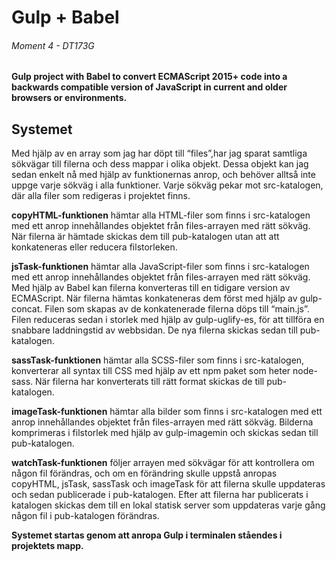# Gulp + Babel
###### Moment 4 - DT173G
#### Gulp project with Babel to convert ECMAScript 2015+ code into a backwards compatible version of JavaScript in current and older browsers or environments.
## Systemet
Med hjälp av en array som jag har döpt till “files”,har jag sparat samtliga sökvägar till filerna och dess mappar i olika objekt. Dessa objekt kan jag sedan enkelt nå med hjälp av funktionernas anrop, och behöver alltså inte uppge varje sökväg i alla funktioner. 
Varje sökväg pekar mot src-katalogen, där alla filer som redigeras i projektet finns. 

**copyHTML-funktionen** hämtar alla HTML-filer som finns i src-katalogen med ett anrop innehållandes objektet från files-arrayen med rätt sökväg. När filerna är hämtade skickas dem till pub-katalogen utan att att konkateneras eller reducera filstorleken.

**jsTask-funktionen** hämtar alla JavaScript-filer som finns i src-katalogen med ett anrop innehållandes objektet från files-arrayen med rätt sökväg. Med hjälp av Babel kan filerna konverteras till en tidigare version av ECMAScript. När filerna hämtas konkateneras dem först med hjälp av gulp-concat. Filen som skapas av de konkatenerade filerna döps till “main.js”. Filen reduceras sedan i storlek med hjälp av gulp-uglify-es, för att tillföra en snabbare laddningstid av webbsidan. De nya filerna skickas sedan till pub-katalogen.

**sassTask-funktionen** hämtar alla SCSS-filer som finns i src-katalogen, konverterar all syntax till CSS med hjälp av ett npm paket som heter node-sass. När filerna har konverterats till rätt format skickas de till pub-katalogen.

**imageTask-funktionen** hämtar alla bilder som finns i src-katalogen med ett anrop innehållandes objektet från files-arrayen med rätt sökväg. Bilderna komprimeras i filstorlek med hjälp av gulp-imagemin och skickas sedan till pub-katalogen. 

**watchTask-funktionen** följer arrayen med sökvägar för att kontrollera om någon fil förändras, och om en förändring skulle uppstå anropas copyHTML, jsTask, sassTask och imageTask för att filerna skulle uppdateras och sedan publicerade i pub-katalogen. Efter att filerna har publicerats i katalogen skickas dem till en lokal statisk server som uppdateras varje gång  någon fil i pub-katalogen förändras.

**Systemet startas genom att anropa Gulp i terminalen ståendes i projektets mapp.** 



